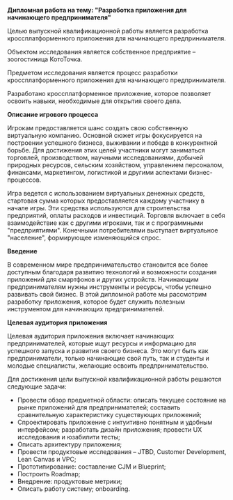 
**Дипломная работа на тему: "Разработка приложения для начинающего предпринимателя"**

Целью выпускной квалификационной работы является разработка кроссплатформенного приложения для начинающего предпринимателя. 

Объектом исследования является собственное предприятие – зоогостиница КотоТочка.

Предметом исследования является процесс разработки кроссплатформенного приложения для начинающего предпринимателя. 

Разработано кроссплатформенное приложение, которое позволяет освоить навыки, необходимые для открытия своего дела. 

**Описание игрового процесса**

Игрокам предоставляется шанс создать свою собственную виртуальную компанию. Основной сюжет игры фокусируется на построении успешного бизнеса, выживании и победе в конкурентной борьбе. Для достижения этих целей участники могут заниматься торговлей, производством, научными исследованиями, добычей природных ресурсов, сельским хозяйством, управлением персоналом, финансами, маркетингом, логистикой и другими аспектами бизнес-процессов.

Игра ведется с использованием виртуальных денежных средств, стартовая сумма которых предоставляется каждому участнику в начале игры. Эти средства используются для строительства предприятий, оплаты расходов и инвестиций. Торговля включает в себя взаимодействие как с другими игроками, так и с программными "предприятиями". Конечными потребителями выступает виртуальное "население", формирующее изменяющийся спрос.

**Введение**

В современном мире предпринимательство становится все более доступным благодаря развитию технологий и возможности создания приложений
для смартфонов и других устройств. Начинающим предпринимателям нужны инструменты и ресурсы, чтобы успешно развивать свой бизнес.
В этой дипломной работе мы рассмотрим разработку приложения, которое будет служить полезным инструментом для начинающих предпринимателей.

**Целевая аудитория приложения**

Целевая аудитория приложения включает начинающих предпринимателей, которые ищут ресурсы и информацию для успешного запуска и развития своего бизнеса. Это могут быть как предприниматели, только начинающие свой путь, так и студенты и молодые специалисты, желающие освоить предпринимательство.

Для достижения цели выпускной квалификационной работы решаются следующие задачи:
*	Провести обзор предметной области: описать текущее состояние на рынке приложений для предпринимателей; составить сравнительную характеристику существующих приложений;
*   Спроектировать приложение с интуитивно понятным и удобным интерфейсом; разработать дизайн приложения; провести UX исследования и юзабилити тесты;
*   Описать архитектуру приложения;
*   Провести продуктовые исследования – JTBD, Customer Development, Lean Canvas и VPС;
*   Прототипирование: составление CJM и Blueprint;
*   Построить Roadmap;
*   Внедрение: продуктовые метрики;
*   Описать работу систему; onboarding.